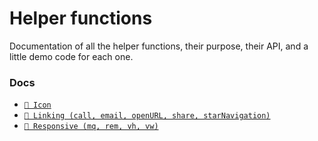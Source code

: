 # Helper functions

Documentation of all the helper functions, their purpose, their API, and a little demo code for each one.

### Docs


* [```💠 Icon```](https://git.spotern.com/spotern/app-mobile/tree/master/src/helpers/icon)
* [```🔗 Linking (call, email, openURL, share, starNavigation)```](https://git.spotern.com/spotern/app-mobile/tree/master/src/helpers/linking)
* [```📱 Responsive (mq, rem, vh, vw)```](https://git.spotern.com/spotern/app-mobile/tree/master/src/helpers/responsive)

